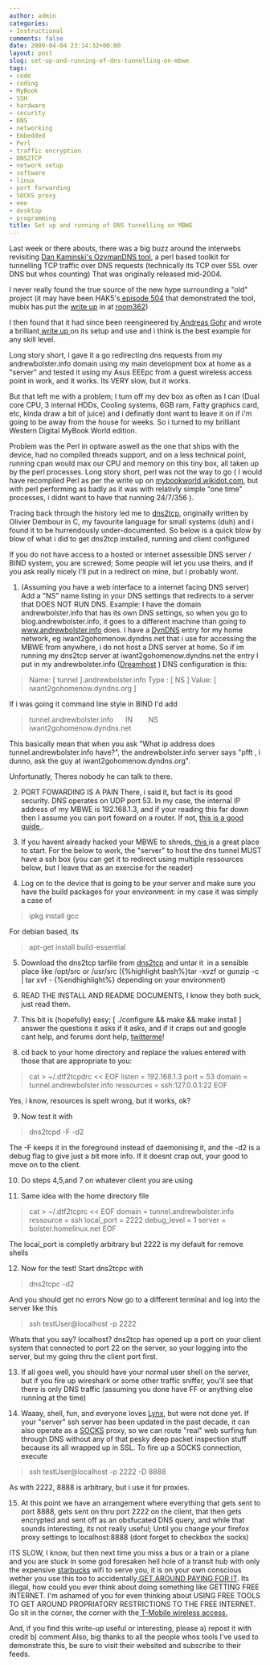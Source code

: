 ```yaml
---
author: admin
categories:
- Instructional
comments: false
date: 2009-04-04 23:14:32+00:00
layout: post
slug: set-up-and-running-of-dns-tunnelling-on-mbwe
tags:
- code
- coding
- MyBook
- SSH
- hardware
- security
- DNS
- networking
- Embedded
- Perl
- traffic encryption
- DNS2TCP
- network setup
- software
- linux
- port forwarding
- SOCKS proxy
- eee
- desktop
- programming
title: Set up and running of DNS tunnelling on MBWE
---
```



Last week or there abouts, there was a big buzz around the interwebs revisiting [Dan Kaminski's OzymanDNS tool](http://www.doxpara.com/?p=51), a perl based toolkit for tunnelling TCP traffic over DNS requests (technically its TCP over SSL over DNS but whos counting) That was originally released mid-2004.

I never really found the true source of the new hype surrounding a "old" project (it may have been HAK5's[ episode 504](http://www.hak5.org/episodes/episode-504) that demonstrated the tool, mubix has put the [write up](http://www.room362.com/archives/456-ozymandns-tunneling-ssh-over-dns.html) in at [room362](http://www.room362.com/))

I then found that it had since been reengineered by[ Andreas Gohr](http://www.splitbrain.org/blog) and wrote a brilliant[ write up ](http://www.splitbrain.org/blog/2008-11/02-dns_tunneling_made_simple)on its setup and use and i think is the best example for any skill level.

Long story short, i gave it a go redirecting dns requests from my andrewbolster.info domain using my main development box at home as a "server" and tested it using my Asus EEEpc from a guest wireless access point in work, and it works. Its VERY slow, but it works.

But that left me with a problem; I turn off my dev box as often as I can (Dual core CPU, 3 internal HDDs, Cooling systems, 6GB ram, Fatty graphics card, etc, kinda draw a bit of juice) and i definatly dont want to leave it on if i'm going to be away from the house for weeks. So i turned to my brilliant Western Digital MyBook World edition.

Problem was the Perl in optware aswell as the one that ships with the device, had no compiled threads support, and on a less technical point, running cpan would max our CPU and memory on this tiny box, all taken up by the perl processes. Long story short, perl was not the way to go ( I would have recompiled Perl as per the write up on [mybookworld.wikidot.com](http://mybookworld.wikidot.com/perl-5-8-8), but with perl performing as badly as it was with relativly simple "one time" processes, i didnt want to have that running 24/7/356 ).

Tracing back through the history led me to [dns2tcp](http://www.hsc.fr/ressources/outils/dns2tcp/index.html.en), originally written by Olivier Dembour in C, my favourite language for small systems (duh) and i found it to be hurrendously under-documented. So below is a quick blow by blow of what i did to get dns2tcp installed, running and client configured

If you do not have access to a hosted or internet assessible DNS server / BIND system, you are screwed; Some people will let you use theirs, and if you ask really nicely I'll put in a redirect on mine, but i probably wont.


  1. (Assuming you have a web interface to a internet facing DNS server) Add a "NS" name listing in your DNS settings that redirects to a server that DOES NOT RUN DNS. Example:
I have the domain andrewbolster.info that has its own DNS settings, so when you go to blog.andrewbolster.info, it goes to a different machine than going to www.andrewbolster.info does.
I have a [DynDNS](http://www.dyndns.com/services/dns/dyndns/) entry for my home network, eg iwant2gohomenow.dyndns.net that i use for accessing the MBWE from anywhere, i do not host a DNS server at home. So if im running my dns2tcp server at iwant2gohomenow.dyndns.net the entry I put in my andrewbolster.info ([Dreamhost](http://www.dreamhost.com/hosting.html) ) DNS configuration is this:

> Name: [ tunnel ].andrewbolster.info
Type : [ NS ]
Value: [ iwant2gohomenow.dyndns.org ]

If i was going it command line style in BIND I'd add

> tunnel.andrewbolster.info      IN        NS        iwant2gohomenow.dyndns.net

This basically mean that when you ask "What ip address does tunnel.andrewbolster.info have?", the andrewbolster.info server says "pfft , i dunno, ask the guy at iwant2gohomenow.dyndns.org".

Unfortunatly, Theres nobody he can talk to there.


  2. PORT FOWARDING IS A PAIN There, i said it, but fact is its good security. DNS operates on UDP port 53. In my case, the internal IP address of my MBWE is 192.168.1.3, and if your reading this far down then I assume you can port foward on a router. If not, [this is a good guide ](http://lmgtfy.com/?q=port+fowarding).


  3. If you havent already hacked your MBWE to shreds,[ this ](http://mybookworld.wikidot.com/first-steps-with-mbwe)is a great place to start. For the below to work, the "server" to host the dns tunnel MUST have a ssh box (you can get it to redirect using multiple ressources below, but I leave that as an exercise for the reader)


  4. Log on to the device that is going to be your server and make sure you have the build packages for your environment: in my case it was simply a case of

> ipkg install gcc

For debian based, its

> apt-get install build-essential


  5. Download the dns2tcp tarfile from  [dns2tcp](http://www.hsc.fr/ressources/outils/dns2tcp/index.html.en) and untar it  in a sensible place like /opt/src or /usr/src ({%highlight bash%}tar -xvzf <tarfile> or gunzip -c <tarfile> | tar xvf - {%endhighlight%} depending on your environment)


  6. READ THE INSTALL AND README DOCUMENTS, I know they both suck, just read them.


  7. This bit is (hopefully) easy; [ ./configure && make && make install ]  answer the questions it asks if it asks, and if it craps out and google cant help, and forums dont help, [twitterme](http://www.twitter.com/bolster)!


  8. cd back to your home directory and replace the values entered with those that are appropriate to you:

> cat > ~/.dtf2tcpdrc << EOF
listen = 192.168.1.3
port = 53
domain = tunnel.andrewbolster.info
ressources = ssh:127.0.0.1:22
EOF

Yes, i know, resources is spelt wrong, but it works, ok?


  9. Now test it with

> dns2tcpd -F -d2

The -F keeps it in the foreground instead of daemonising it, and the -d2 is a debug flag to give just a bit more info.
If it doesnt crap out, your good to move on to the client.


  10. Do steps 4,5,and 7 on whatever client you are using


  11. Same idea with the home directory file

> cat > ~/.dtf2tcprc << EOF
domain = tunnel.andrewbolster.info
ressource = ssh
local_port = 2222
debug_level = 1
server = bolster.homelinux.net
EOF

The local_port is completly arbitrary but 2222 is my default for remove shells


  12. Now for the test! Start dns2tcpc with

> dns2tcpc -d2

And you should get no errors
Now go to a different terminal and log into the server like this

> ssh testUser@localhost -p 2222

Whats that you say? localhost? dns2tcp has opened up a port on your client system that connected to port 22 on the server, so your logging into the server, but my going thru the client port first.


  13. If all goes well, you should have your normal user shell on the server, but if you fire up wireshark or some other traffic sniffer, you'll see that there is only DNS traffic (assuming you done have FF or anything else running at the time)


  14. Waaay, shell, fun, and everyone loves [Lynx](http://en.wikipedia.org/wiki/Lynx_(web_browser)), but were not done yet. If your "server" ssh server has been updated in the past decade, it can also operate as a [SOCKS](http://en.wikipedia.org/wiki/SOCKS) proxy, so we can route "real" web surfing fun through DNS without any of that pesky deep packet inspection stuff because its all wrapped up in SSL.
To fire up a SOCKS connection, execute

> ssh testUser@localhost -p 2222 -D 8888

As with 2222, 8888 is arbitrary, but i use it for proxies.


  15. At this point we have an arrangement where everything that gets sent to port 8888, gets sent on thru port 2222 on the client, that then gets encrypted and sent off as an obsfucated DNS query, and while that sounds interesting, its not really useful; Until you change your firefox proxy settings to localhost:8888 (dont forget to checkbox the socks)

ITS SLOW, I know, but then next time you miss a bus or a train or a plane and you are stuck in some god foresaken hell hole of a transit hub with only the expensive [starbucks](http://www.starbucks.com/retail/wireless.asp) wifi to serve you, it is on your own conscious wether you use this too to accidentally[ GET AROUND PAYING FOR IT](http://revision3.com/forum/showthread.php?t=26856). Its illegal, how could you ever think about doing something like GETTING FREE INTERNET. I'm ashamed of you for even thinking about USING FREE TOOLS TO GET AROUND PROPRIATORY RESTRICTIONS TO THE FREE INTERNET. Go sit in the corner, the corner with the[ T-Mobile wireless access.](https://selfcare.hotspot.t-mobile.com/locations/viewLocationMap.do)

And, if you find this write-up useful or interesting, please a) repost it with credit b) comment
Also, big thanks to all the people whos tools I've used to demonstrate this, be sure to visit their websited and subscribe to their feeds.
